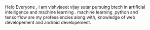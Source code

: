 Helo Everyone , i am vishvjaeet vijay sutar pursuing btech in artificial intelligence and machine learning . machine learning ,python and tensorflow are my professiencies along with, knowledge of web developement and android developement.

